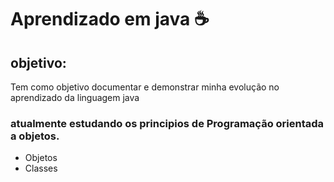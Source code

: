 # Aprendizado em java ☕

## objetivo: 

Tem como objetivo documentar e demonstrar minha evolução no aprendizado da linguagem java

### atualmente estudando os principios de Programação orientada a objetos.

- Objetos
- Classes

